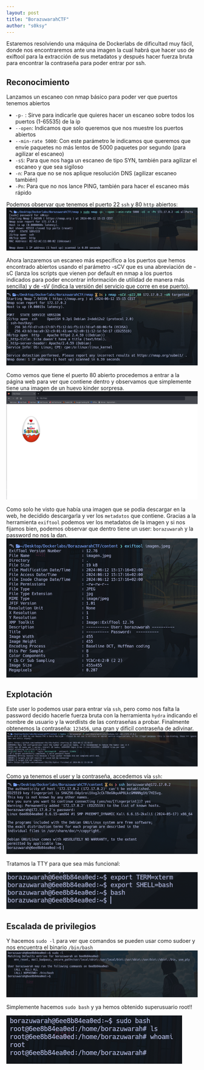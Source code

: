 ```yaml
---
layout: post
title: "BorazuwarahCTF"
author: "s0ksy"
---
```

Estaremos resolviendo una máquina de Dockerlabs de dificultad muy fácil, donde nos encontraremos ante una imagen la cual habrá que hacer uso de exiftool para la extracción de sus metadatos y después hacer fuerza bruta para encontrar la contraseña para poder entrar por ssh.

## Reconocimiento

Lanzamos un escaneo con nmap básico para poder ver que puertos tenemos abiertos
- `-p-` : Sirve para indicarle que quieres hacer un escaneo sobre todos los puertos (1-65535) de la ip 
- `--open`: Indicamos que solo queremos que nos muestre los puertos abiertos
- `--min-rate 5000`: Con este parámetro le indicamos que queremos que envíe paquetes no más lentos de 5000 paquetes por segundo (para agilizar el escaneo)
- `-sS`: Para que nos haga un escaneo de tipo SYN, también para agilizar el escaneo y que sea sigiloso
- `-n`: Para que no se nos aplique resolución DNS (agilizar escaneo también)
- `-Pn`: Para que no nos lance PING, también para hacer el escaneo más rápido

Podemos observar que tenemos el puerto 22 `ssh` y 80 `http` abiertos:
![ctf 1](/assets/images/ctf1.png)

Ahora lanzaremos un escaneo más específico a los puertos que hemos encontrado abiertos usando el parámetro -sCV que es una abreviación de -sC (lanza los scripts que vienen por default en nmap a los puertos indicados para poder encontrar información de utilidad de manera más sencilla) y de -sV (indica la versión del servicio que corre en ese puerto).
![ctf 2](/assets/images/ctf2.png)

Como vemos que tiene el puerto 80 abierto procedemos a entrar a la página web para ver que contiene dentro y observamos que simplemente tiene una imagen de un huevo kinder sorpresa.
![ctf 3](/assets/images/ctf3.png)

Como solo he visto que había una imagen que se podía descargar en la web, he decidido descargarla y ver los `metadatos` que contiene. Gracias a la herramienta `exiftool` podemos ver los metadatos de la imagen y si nos fijamos bien, podemos observar que dentro tiene un user: `borazuwarah` y la password no nos la dan.
![ctf 4](/assets/images/ctf4.png)

## Explotación

Este user lo podemos usar para entrar vía `ssh`, pero como nos falta la password decido hacerle fuerza bruta con la herramienta `hydra` indicando el nombre de usuario y la wordlists de las contraseñas a probar. Finalmente obtenemos la contraseña: `123456`, una gran y difícil contraseña de adivinar.
![ctf 5](/assets/images/ctf5.png)

Como ya tenemos el user y la contraseña, accedemos vía `ssh`:
![ctf 6](/assets/images/ctf6.png)

Tratamos la TTY para que sea más funcional:

![ctf 7](/assets/images/ctf7.png)

## Escalada de privilegios

Y hacemos `sudo -l` para ver que comandos se pueden usar como sudoer y nos encuentra el binario `/bin/bash`
![ctf 8](/assets/images/ctf8.png)

Simplemente hacemos `sudo bash` y ya hemos obtenido superusuario root!!

![ctf 9](/assets/images/ctf9.png)
